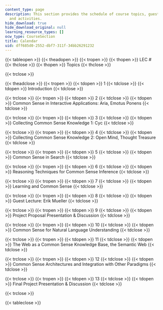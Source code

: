 ```yaml
---
content_type: page
description: This section provides the schedule of course topics, guest lectures,
  and activities.
hide_download: true
hide_download_original: null
learning_resource_types: []
ocw_type: CourseSection
title: Calendar
uid: dff685d0-2552-dbf7-311f-34bb26291232
---
```


{{< tableopen >}}
{{< theadopen >}}
{{< tropen >}}
{{< thopen >}}
LEC #
{{< thclose >}}
{{< thopen >}}
Topics
{{< thclose >}}

{{< trclose >}}

{{< theadclose >}}
{{< tropen >}}
{{< tdopen >}}
1
{{< tdclose >}}
{{< tdopen >}}
Introduction
{{< tdclose >}}

{{< trclose >}}
{{< tropen >}}
{{< tdopen >}}
2
{{< tdclose >}}
{{< tdopen >}}
Common Sense in Interactive Applications: Aria, Emotus Ponens
{{< tdclose >}}

{{< trclose >}}
{{< tropen >}}
{{< tdopen >}}
3
{{< tdclose >}}
{{< tdopen >}}
Collecting Common Sense Knowledge 1: Cyc
{{< tdclose >}}

{{< trclose >}}
{{< tropen >}}
{{< tdopen >}}
4
{{< tdclose >}}
{{< tdopen >}}
Collecting Common Sense Knowledge 2: Open Mind, Thought Treasure
{{< tdclose >}}

{{< trclose >}}
{{< tropen >}}
{{< tdopen >}}
5
{{< tdclose >}}
{{< tdopen >}}
Common Sense in Search
{{< tdclose >}}

{{< trclose >}}
{{< tropen >}}
{{< tdopen >}}
6
{{< tdclose >}}
{{< tdopen >}}
Reasoning Techniques for Common Sense Inference
{{< tdclose >}}

{{< trclose >}}
{{< tropen >}}
{{< tdopen >}}
7
{{< tdclose >}}
{{< tdopen >}}
Learning and Common Sense
{{< tdclose >}}

{{< trclose >}}
{{< tropen >}}
{{< tdopen >}}
8
{{< tdclose >}}
{{< tdopen >}}
Guest Lecture: Erik Mueller
{{< tdclose >}}

{{< trclose >}}
{{< tropen >}}
{{< tdopen >}}
9
{{< tdclose >}}
{{< tdopen >}}
Project Proposal Presentation & Discussion
{{< tdclose >}}

{{< trclose >}}
{{< tropen >}}
{{< tdopen >}}
10
{{< tdclose >}}
{{< tdopen >}}
Common Sense for Natural Language Understanding
{{< tdclose >}}

{{< trclose >}}
{{< tropen >}}
{{< tdopen >}}
11
{{< tdclose >}}
{{< tdopen >}}
The Web as a Common Sense Knowledge Base, the Semantic Web
{{< tdclose >}}

{{< trclose >}}
{{< tropen >}}
{{< tdopen >}}
12
{{< tdclose >}}
{{< tdopen >}}
Common Sense Architectures and Integration with Other Paradigms
{{< tdclose >}}

{{< trclose >}}
{{< tropen >}}
{{< tdopen >}}
13
{{< tdclose >}}
{{< tdopen >}}
Final Project Presentation & Discussion
{{< tdclose >}}

{{< trclose >}}

{{< tableclose >}}